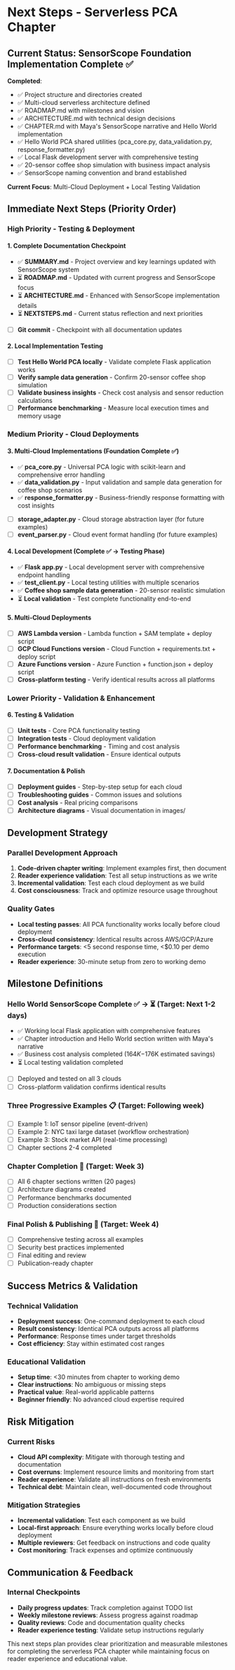# Next Steps - Serverless PCA Chapter

## Current Status: SensorScope Foundation Implementation Complete ✅

**Completed**:
- ✅ Project structure and directories created
- ✅ Multi-cloud serverless architecture defined
- ✅ ROADMAP.md with milestones and vision
- ✅ ARCHITECTURE.md with technical design decisions  
- ✅ CHAPTER.md with Maya's SensorScope narrative and Hello World implementation
- ✅ Hello World PCA shared utilities (pca_core.py, data_validation.py, response_formatter.py)
- ✅ Local Flask development server with comprehensive testing
- ✅ 20-sensor coffee shop simulation with business impact analysis
- ✅ SensorScope naming convention and brand established

**Current Focus**: Multi-Cloud Deployment + Local Testing Validation

## Immediate Next Steps (Priority Order)

### High Priority - Testing & Deployment

#### 1. Complete Documentation Checkpoint
- ✅ **SUMMARY.md** - Project overview and key learnings updated with SensorScope system
- ⏳ **ROADMAP.md** - Updated with current progress and SensorScope focus
- ⏳ **ARCHITECTURE.md** - Enhanced with SensorScope implementation details
- ⏳ **NEXTSTEPS.md** - Current status reflection and next priorities
- [ ] **Git commit** - Checkpoint with all documentation updates

#### 2. Local Implementation Testing
- [ ] **Test Hello World PCA locally** - Validate complete Flask application works
- [ ] **Verify sample data generation** - Confirm 20-sensor coffee shop simulation
- [ ] **Validate business insights** - Check cost analysis and sensor reduction calculations
- [ ] **Performance benchmarking** - Measure local execution times and memory usage

### Medium Priority - Cloud Deployments

#### 3. Multi-Cloud Implementations (Foundation Complete ✅)
- ✅ **pca_core.py** - Universal PCA logic with scikit-learn and comprehensive error handling
- ✅ **data_validation.py** - Input validation and sample data generation for coffee shop scenarios
- ✅ **response_formatter.py** - Business-friendly response formatting with cost insights
- [ ] **storage_adapter.py** - Cloud storage abstraction layer (for future examples)
- [ ] **event_parser.py** - Cloud event format handling (for future examples)

#### 4. Local Development (Complete ✅ → Testing Phase)
- ✅ **Flask app.py** - Local development server with comprehensive endpoint handling
- ✅ **test_client.py** - Local testing utilities with multiple scenarios
- ✅ **Coffee shop sample data generation** - 20-sensor realistic simulation
- ⏳ **Local validation** - Test complete functionality end-to-end

#### 5. Multi-Cloud Deployments
- [ ] **AWS Lambda version** - Lambda function + SAM template + deploy script
- [ ] **GCP Cloud Functions version** - Cloud Function + requirements.txt + deploy script  
- [ ] **Azure Functions version** - Azure Function + function.json + deploy script
- [ ] **Cross-platform testing** - Verify identical results across all platforms

### Lower Priority - Validation & Enhancement

#### 6. Testing & Validation
- [ ] **Unit tests** - Core PCA functionality testing
- [ ] **Integration tests** - Cloud deployment validation
- [ ] **Performance benchmarking** - Timing and cost analysis
- [ ] **Cross-cloud result validation** - Ensure identical outputs

#### 7. Documentation & Polish
- [ ] **Deployment guides** - Step-by-step setup for each cloud
- [ ] **Troubleshooting guides** - Common issues and solutions
- [ ] **Cost analysis** - Real pricing comparisons
- [ ] **Architecture diagrams** - Visual documentation in images/

## Development Strategy

### Parallel Development Approach
1. **Code-driven chapter writing**: Implement examples first, then document
2. **Reader experience validation**: Test all setup instructions as we write
3. **Incremental validation**: Test each cloud deployment as we build
4. **Cost consciousness**: Track and optimize resource usage throughout

### Quality Gates
- **Local testing passes**: All PCA functionality works locally before cloud deployment  
- **Cross-cloud consistency**: Identical results across AWS/GCP/Azure
- **Performance targets**: <5 second response time, <$0.10 per demo execution
- **Reader experience**: 30-minute setup from zero to working demo

## Milestone Definitions

### Hello World SensorScope Complete ✅ → ⏳ (Target: Next 1-2 days)
- ✅ Working local Flask application with comprehensive features
- ✅ Chapter introduction and Hello World section written with Maya's narrative
- ✅ Business cost analysis completed ($164K-$176K estimated savings)
- ⏳ Local testing validation completed
- [ ] Deployed and tested on all 3 clouds  
- [ ] Cross-platform validation confirms identical results

### Three Progressive Examples 📋 (Target: Following week)  
- [ ] Example 1: IoT sensor pipeline (event-driven)
- [ ] Example 2: NYC taxi large dataset (workflow orchestration)
- [ ] Example 3: Stock market API (real-time processing)
- [ ] Chapter sections 2-4 completed

### Chapter Completion 📝 (Target: Week 3)
- [ ] All 6 chapter sections written (20 pages)
- [ ] Architecture diagrams created
- [ ] Performance benchmarks documented  
- [ ] Production considerations section

### Final Polish & Publishing 🚀 (Target: Week 4)
- [ ] Comprehensive testing across all examples
- [ ] Security best practices implemented
- [ ] Final editing and review
- [ ] Publication-ready chapter

## Success Metrics & Validation

### Technical Validation
- **Deployment success**: One-command deployment to each cloud
- **Result consistency**: Identical PCA outputs across all platforms  
- **Performance**: Response times under target thresholds
- **Cost efficiency**: Stay within estimated cost ranges

### Educational Validation  
- **Setup time**: <30 minutes from chapter to working demo
- **Clear instructions**: No ambiguous or missing steps
- **Practical value**: Real-world applicable patterns
- **Beginner friendly**: No advanced cloud expertise required

## Risk Mitigation

### Current Risks
- **Cloud API complexity**: Mitigate with thorough testing and documentation
- **Cost overruns**: Implement resource limits and monitoring from start
- **Reader experience**: Validate all instructions on fresh environments
- **Technical debt**: Maintain clean, well-documented code throughout

### Mitigation Strategies
- **Incremental validation**: Test each component as we build
- **Local-first approach**: Ensure everything works locally before cloud deployment
- **Multiple reviewers**: Get feedback on instructions and code quality
- **Cost monitoring**: Track expenses and optimize continuously

## Communication & Feedback

### Internal Checkpoints
- **Daily progress updates**: Track completion against TODO list
- **Weekly milestone reviews**: Assess progress against roadmap
- **Quality reviews**: Code and documentation quality checks
- **Reader experience testing**: Validate setup instructions regularly

This next steps plan provides clear prioritization and measurable milestones for completing the serverless PCA chapter while maintaining focus on reader experience and educational value.